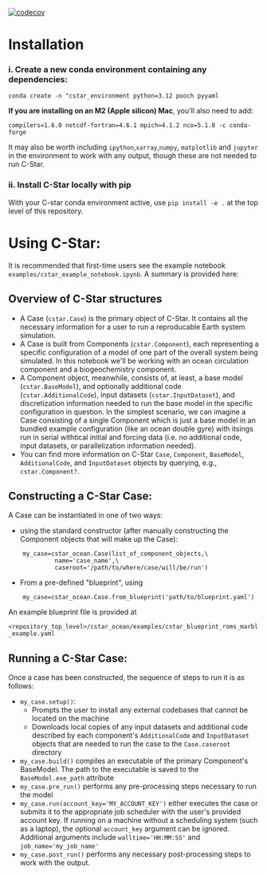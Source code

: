 [![codecov](https://codecov.io/gh/CWorthy-ocean/C-Star/graph/badge.svg?token=HAPZGL2LWF)](https://codecov.io/gh/CWorthy-ocean/C-Star)

# Installation
### i. Create a new conda environment containing any dependencies:

```conda create -n "cstar_environment python=3.12 pooch pyyaml```

**If you are installing on an M2 (Apple silicon) Mac**, you'll also need to add:

```compilers=1.6.0 netcdf-fortran=4.6.1 mpich=4.1.2 nco=5.1.8 -c conda-forge ```

It may also be worth including `ipython`,`xarray`,`numpy`, `matplotlib` and `jupyter` in the environment to work with any output, though these are not needed to run C-Star.

### ii. Install C-Star locally with pip
With your C-star conda environment active, use `pip install -e .` at the top level of this repository.

# Using C-Star:
It is recommended that first-time users see the example notebook `examples/cstar_example_notebook.ipynb`. A summary is provided here:

## Overview of C-Star structures
- A Case (`cstar.Case`) is the primary object of C-Star. It contains all the necessary information for a user to run a reproducable Earth system simulation.
- A Case is built from Components (`cstar.Component`), each representing a specific configuration of a model of one part of the overall system being simulated. In this notebook we'll be working with an ocean circulation component and a biogeochemistry component.
- A Component object, meanwhile, consists of, at least, a base model (`cstar.BaseModel`), and optionally additional code (`cstar.AdditionalCode`), input datasets (`cstar.InputDataset`), and discretization information needed to run the base model in the specific configuration in question. In the simplest scenario, we can imagine a Case consisting of a single Component which is just a base model in an bundled example configuration (like an ocean double gyre) with itsings run in serial withtical initial and forcing data (i.e. no additional code, input datasets, or parallelization information needed).
- You can find more information on C-Star `Case`, `Component`, `BaseModel`, `AdditionalCode`, and `InputDataset` objects by querying, e.g., `cstar.Component?`.

## Constructing a C-Star Case:
A Case can be instantiated in one of two ways:

- using the standard constructor (after manually constructing the Component objects that will make up the Case):

```
	my_case=cstar_ocean.Case(list_of_component_objects,\
	 	  	 name='case_name',\
	  		 caseroot='/path/to/where/case/will/be/run')
```


- From a pre-defined "blueprint", using

```
	my_case=cstar_ocean.Case.from_blueprint('path/to/blueprint.yaml')
```

An example blueprint file is provided at

```<repository_top_level>/cstar_ocean/examples/cstar_blueprint_roms_marbl_example.yaml```

## Running a C-Star Case:
Once a case has been constructed, the sequence of steps to run it is as follows:

- `my_case.setup()`:
	- Prompts the user to install any external codebases that cannot be located on the machine
	- Downloads local copies of any input datasets and additional code described by each component's `AdditionalCode` and `InputDataset` objects that are needed to run the case to the `Case.caseroot` directory
- `my_case.build()` compiles an executable of the primary Component's BaseModel. The path to the executable is saved to the `BaseModel.exe_path` attribute
- `my_case.pre_run()` performs any pre-processing steps necessary to run the model
- `my_case.run(account_key='MY_ACCOUNT_KEY')` either executes the case or submits it to the appropriate job scheduler with the user's provided account key. If running on a machine without a scheduling system (such as a laptop), the optional `account_key` argument can be ignored. Additional arguments include `walltime='HH:MM:SS'` and `job_name='my_job_name'`
- `my_case.post_run()` performs any necessary post-processing steps to work with the output.
